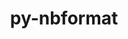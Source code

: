 ---
title: "py-nbformat"
layout: cache
categories: [package, develop-2024-03-24]
meta: {"versions": ["5.4.0", "5.8.0"], "compilers": ["gcc@=11.1.0", "gcc@=11.4.0", "gcc@=7.3.1", "gcc@=9.4.0", "oneapi@=2024.0.0"], "oss": ["amzn2", "ubuntu20.04", "ubuntu22.04"], "platforms": ["linux"], "targets": ["aarch64", "neoverse_n1", "neoverse_v1", "neoverse_v2", "ppc64le", "x86_64_v3"], "stacks": ["aws-isc", "aws-isc-aarch64", "data-vis-sdk", "e4s", "e4s-neoverse-v2", "e4s-neoverse_v1", "e4s-oneapi", "e4s-power", "root"], "num_specs": 22, "num_specs_by_stack": {"root": 22, "aws-isc-aarch64": 2, "aws-isc": 1, "e4s-power": 3, "data-vis-sdk": 2, "e4s-neoverse_v1": 3, "e4s-neoverse-v2": 3, "e4s": 4, "e4s-oneapi": 4}}
spec_details: [{"hash": "jtorwlz27qczao4ujedm2twqvdknlian", "compiler": "gcc@=7.3.1", "versions": ["5.8.0"], "os": "amzn2", "platform": "linux", "target": "aarch64", "variants": ["build_system=python_pip"], "stacks": ["root", "aws-isc-aarch64"], "size": "-", "tarball": "https://binaries.spack.io/releases/develop-2024-03-24/build_cache/linux-amzn2-aarch64/gcc-7.3.1/py-nbformat-5.8.0/linux-amzn2-aarch64-gcc-7.3.1-py-nbformat-5.8.0-jtorwlz27qczao4ujedm2twqvdknlian.spack"}, {"hash": "nmyron5l5i6ogqyh2drmuxk5uf4qoa5g", "compiler": "gcc@=7.3.1", "versions": ["5.8.0"], "os": "amzn2", "platform": "linux", "target": "neoverse_n1", "variants": ["build_system=python_pip"], "stacks": ["root", "aws-isc-aarch64"], "size": "-", "tarball": "https://binaries.spack.io/releases/develop-2024-03-24/build_cache/linux-amzn2-neoverse_n1/gcc-7.3.1/py-nbformat-5.8.0/linux-amzn2-neoverse_n1-gcc-7.3.1-py-nbformat-5.8.0-nmyron5l5i6ogqyh2drmuxk5uf4qoa5g.spack"}, {"hash": "ctcwhbcxig6ephnz7umhcyb4ukuhpnqe", "compiler": "gcc@=7.3.1", "versions": ["5.8.0"], "os": "amzn2", "platform": "linux", "target": "x86_64_v3", "variants": ["build_system=python_pip"], "stacks": ["root", "aws-isc"], "size": "-", "tarball": "https://binaries.spack.io/releases/develop-2024-03-24/build_cache/linux-amzn2-x86_64_v3/gcc-7.3.1/py-nbformat-5.8.0/linux-amzn2-x86_64_v3-gcc-7.3.1-py-nbformat-5.8.0-ctcwhbcxig6ephnz7umhcyb4ukuhpnqe.spack"}, {"hash": "djujm6bs5rbgmulrgc6bps5zunva4qnf", "compiler": "gcc@=9.4.0", "versions": ["5.8.0"], "os": "ubuntu20.04", "platform": "linux", "target": "ppc64le", "variants": ["build_system=python_pip"], "stacks": ["root", "e4s-power"], "size": "-", "tarball": "https://binaries.spack.io/releases/develop-2024-03-24/build_cache/linux-ubuntu20.04-ppc64le/gcc-9.4.0/py-nbformat-5.8.0/linux-ubuntu20.04-ppc64le-gcc-9.4.0-py-nbformat-5.8.0-djujm6bs5rbgmulrgc6bps5zunva4qnf.spack"}, {"hash": "pe7pkiq7sfbxttc3ls6iswheoxxjijty", "compiler": "gcc@=9.4.0", "versions": ["5.8.0"], "os": "ubuntu20.04", "platform": "linux", "target": "ppc64le", "variants": ["build_system=python_pip"], "stacks": ["root", "e4s-power"], "size": "-", "tarball": "https://binaries.spack.io/releases/develop-2024-03-24/build_cache/linux-ubuntu20.04-ppc64le/gcc-9.4.0/py-nbformat-5.8.0/linux-ubuntu20.04-ppc64le-gcc-9.4.0-py-nbformat-5.8.0-pe7pkiq7sfbxttc3ls6iswheoxxjijty.spack"}, {"hash": "6rgy2fvjodkakx5zzf6s5shen3h6vq2h", "compiler": "gcc@=9.4.0", "versions": ["5.8.0"], "os": "ubuntu20.04", "platform": "linux", "target": "ppc64le", "variants": ["build_system=python_pip"], "stacks": ["root", "e4s-power"], "size": "-", "tarball": "https://binaries.spack.io/releases/develop-2024-03-24/build_cache/linux-ubuntu20.04-ppc64le/gcc-9.4.0/py-nbformat-5.8.0/linux-ubuntu20.04-ppc64le-gcc-9.4.0-py-nbformat-5.8.0-6rgy2fvjodkakx5zzf6s5shen3h6vq2h.spack"}, {"hash": "fi4cbqmrmw6vc2qu6rfsnw4rmvqkiemy", "compiler": "gcc@=11.1.0", "versions": ["5.8.0"], "os": "ubuntu20.04", "platform": "linux", "target": "x86_64_v3", "variants": ["build_system=python_pip"], "stacks": ["root", "data-vis-sdk"], "size": "-", "tarball": "https://binaries.spack.io/releases/develop-2024-03-24/build_cache/linux-ubuntu20.04-x86_64_v3/gcc-11.1.0/py-nbformat-5.8.0/linux-ubuntu20.04-x86_64_v3-gcc-11.1.0-py-nbformat-5.8.0-fi4cbqmrmw6vc2qu6rfsnw4rmvqkiemy.spack"}, {"hash": "7nkf6x3cpfa2mgz23yzsk3tupejvbewr", "compiler": "gcc@=11.1.0", "versions": ["5.8.0"], "os": "ubuntu20.04", "platform": "linux", "target": "x86_64_v3", "variants": ["build_system=python_pip"], "stacks": ["root", "data-vis-sdk"], "size": "-", "tarball": "https://binaries.spack.io/releases/develop-2024-03-24/build_cache/linux-ubuntu20.04-x86_64_v3/gcc-11.1.0/py-nbformat-5.8.0/linux-ubuntu20.04-x86_64_v3-gcc-11.1.0-py-nbformat-5.8.0-7nkf6x3cpfa2mgz23yzsk3tupejvbewr.spack"}, {"hash": "okfxl5ifugkdjxylr63fiws5ndtkn4ru", "compiler": "gcc@=11.4.0", "versions": ["5.8.0"], "os": "ubuntu22.04", "platform": "linux", "target": "neoverse_v1", "variants": ["build_system=python_pip"], "stacks": ["e4s-neoverse_v1", "root"], "size": "-", "tarball": "https://binaries.spack.io/releases/develop-2024-03-24/build_cache/linux-ubuntu22.04-neoverse_v1/gcc-11.4.0/py-nbformat-5.8.0/linux-ubuntu22.04-neoverse_v1-gcc-11.4.0-py-nbformat-5.8.0-okfxl5ifugkdjxylr63fiws5ndtkn4ru.spack"}, {"hash": "zhlhwh653y6r6qcssonn7xpqqpsiyo4f", "compiler": "gcc@=11.4.0", "versions": ["5.8.0"], "os": "ubuntu22.04", "platform": "linux", "target": "neoverse_v1", "variants": ["build_system=python_pip"], "stacks": ["e4s-neoverse_v1", "root"], "size": "-", "tarball": "https://binaries.spack.io/releases/develop-2024-03-24/build_cache/linux-ubuntu22.04-neoverse_v1/gcc-11.4.0/py-nbformat-5.8.0/linux-ubuntu22.04-neoverse_v1-gcc-11.4.0-py-nbformat-5.8.0-zhlhwh653y6r6qcssonn7xpqqpsiyo4f.spack"}, {"hash": "chcwqz5robzgefhkip7ao3zwitpuisbj", "compiler": "gcc@=11.4.0", "versions": ["5.8.0"], "os": "ubuntu22.04", "platform": "linux", "target": "neoverse_v1", "variants": ["build_system=python_pip"], "stacks": ["e4s-neoverse_v1", "root"], "size": "-", "tarball": "https://binaries.spack.io/releases/develop-2024-03-24/build_cache/linux-ubuntu22.04-neoverse_v1/gcc-11.4.0/py-nbformat-5.8.0/linux-ubuntu22.04-neoverse_v1-gcc-11.4.0-py-nbformat-5.8.0-chcwqz5robzgefhkip7ao3zwitpuisbj.spack"}, {"hash": "dpkytkllyr2gqtjzi6ouy3665icec37h", "compiler": "gcc@=11.4.0", "versions": ["5.8.0"], "os": "ubuntu22.04", "platform": "linux", "target": "neoverse_v2", "variants": ["build_system=python_pip"], "stacks": ["root", "e4s-neoverse-v2"], "size": "-", "tarball": "https://binaries.spack.io/releases/develop-2024-03-24/build_cache/linux-ubuntu22.04-neoverse_v2/gcc-11.4.0/py-nbformat-5.8.0/linux-ubuntu22.04-neoverse_v2-gcc-11.4.0-py-nbformat-5.8.0-dpkytkllyr2gqtjzi6ouy3665icec37h.spack"}, {"hash": "fr5m2aiio7f2slalqo6rvjw4fbgycct3", "compiler": "gcc@=11.4.0", "versions": ["5.8.0"], "os": "ubuntu22.04", "platform": "linux", "target": "neoverse_v2", "variants": ["build_system=python_pip"], "stacks": ["root", "e4s-neoverse-v2"], "size": "-", "tarball": "https://binaries.spack.io/releases/develop-2024-03-24/build_cache/linux-ubuntu22.04-neoverse_v2/gcc-11.4.0/py-nbformat-5.8.0/linux-ubuntu22.04-neoverse_v2-gcc-11.4.0-py-nbformat-5.8.0-fr5m2aiio7f2slalqo6rvjw4fbgycct3.spack"}, {"hash": "n4vqef522epskirx2ggmanyg35dedlkw", "compiler": "gcc@=11.4.0", "versions": ["5.8.0"], "os": "ubuntu22.04", "platform": "linux", "target": "neoverse_v2", "variants": ["build_system=python_pip"], "stacks": ["root", "e4s-neoverse-v2"], "size": "-", "tarball": "https://binaries.spack.io/releases/develop-2024-03-24/build_cache/linux-ubuntu22.04-neoverse_v2/gcc-11.4.0/py-nbformat-5.8.0/linux-ubuntu22.04-neoverse_v2-gcc-11.4.0-py-nbformat-5.8.0-n4vqef522epskirx2ggmanyg35dedlkw.spack"}, {"hash": "gggl5sdlhye2vo3ihl3je75pssgd6b5c", "compiler": "gcc@=11.4.0", "versions": ["5.8.0"], "os": "ubuntu22.04", "platform": "linux", "target": "x86_64_v3", "variants": ["build_system=python_pip"], "stacks": ["e4s", "root"], "size": "-", "tarball": "https://binaries.spack.io/releases/develop-2024-03-24/build_cache/linux-ubuntu22.04-x86_64_v3/gcc-11.4.0/py-nbformat-5.8.0/linux-ubuntu22.04-x86_64_v3-gcc-11.4.0-py-nbformat-5.8.0-gggl5sdlhye2vo3ihl3je75pssgd6b5c.spack"}, {"hash": "hbdvaxhafw7uc7zuvfhif5ia5v2yxwnl", "compiler": "gcc@=11.4.0", "versions": ["5.8.0"], "os": "ubuntu22.04", "platform": "linux", "target": "x86_64_v3", "variants": ["build_system=python_pip"], "stacks": ["e4s", "root"], "size": "-", "tarball": "https://binaries.spack.io/releases/develop-2024-03-24/build_cache/linux-ubuntu22.04-x86_64_v3/gcc-11.4.0/py-nbformat-5.8.0/linux-ubuntu22.04-x86_64_v3-gcc-11.4.0-py-nbformat-5.8.0-hbdvaxhafw7uc7zuvfhif5ia5v2yxwnl.spack"}, {"hash": "bsulva5wfs2pnmsq2hlaizylumfte5ro", "compiler": "gcc@=11.4.0", "versions": ["5.8.0"], "os": "ubuntu22.04", "platform": "linux", "target": "x86_64_v3", "variants": ["build_system=python_pip"], "stacks": ["e4s", "root"], "size": "-", "tarball": "https://binaries.spack.io/releases/develop-2024-03-24/build_cache/linux-ubuntu22.04-x86_64_v3/gcc-11.4.0/py-nbformat-5.8.0/linux-ubuntu22.04-x86_64_v3-gcc-11.4.0-py-nbformat-5.8.0-bsulva5wfs2pnmsq2hlaizylumfte5ro.spack"}, {"hash": "yu3pb4ecjh6p5fwhtmngp3pqy7s64u4x", "compiler": "gcc@=11.4.0", "versions": ["5.8.0"], "os": "ubuntu22.04", "platform": "linux", "target": "x86_64_v3", "variants": ["build_system=python_pip"], "stacks": ["e4s", "root"], "size": "-", "tarball": "https://binaries.spack.io/releases/develop-2024-03-24/build_cache/linux-ubuntu22.04-x86_64_v3/gcc-11.4.0/py-nbformat-5.8.0/linux-ubuntu22.04-x86_64_v3-gcc-11.4.0-py-nbformat-5.8.0-yu3pb4ecjh6p5fwhtmngp3pqy7s64u4x.spack"}, {"hash": "cfpryfncxykqhbsnmyffbqs65b4pzztu", "compiler": "oneapi@=2024.0.0", "versions": ["5.8.0"], "os": "ubuntu22.04", "platform": "linux", "target": "x86_64_v3", "variants": ["build_system=python_pip"], "stacks": ["root", "e4s-oneapi"], "size": "-", "tarball": "https://binaries.spack.io/releases/develop-2024-03-24/build_cache/linux-ubuntu22.04-x86_64_v3/oneapi-2024.0.0/py-nbformat-5.8.0/linux-ubuntu22.04-x86_64_v3-oneapi-2024.0.0-py-nbformat-5.8.0-cfpryfncxykqhbsnmyffbqs65b4pzztu.spack"}, {"hash": "bw3q7wsrackox26zhnzvhrtfx56rj64v", "compiler": "oneapi@=2024.0.0", "versions": ["5.8.0"], "os": "ubuntu22.04", "platform": "linux", "target": "x86_64_v3", "variants": ["build_system=python_pip"], "stacks": ["root", "e4s-oneapi"], "size": "-", "tarball": "https://binaries.spack.io/releases/develop-2024-03-24/build_cache/linux-ubuntu22.04-x86_64_v3/oneapi-2024.0.0/py-nbformat-5.8.0/linux-ubuntu22.04-x86_64_v3-oneapi-2024.0.0-py-nbformat-5.8.0-bw3q7wsrackox26zhnzvhrtfx56rj64v.spack"}, {"hash": "gq46pxikxhsocjg5yuh2adpht3a6eddt", "compiler": "oneapi@=2024.0.0", "versions": ["5.8.0"], "os": "ubuntu22.04", "platform": "linux", "target": "x86_64_v3", "variants": ["build_system=python_pip"], "stacks": ["root", "e4s-oneapi"], "size": "-", "tarball": "https://binaries.spack.io/releases/develop-2024-03-24/build_cache/linux-ubuntu22.04-x86_64_v3/oneapi-2024.0.0/py-nbformat-5.8.0/linux-ubuntu22.04-x86_64_v3-oneapi-2024.0.0-py-nbformat-5.8.0-gq46pxikxhsocjg5yuh2adpht3a6eddt.spack"}, {"hash": "f7zmdonilho7jemzvnmi7wre6r2n6h2i", "compiler": "oneapi@=2024.0.0", "versions": ["5.4.0"], "os": "ubuntu22.04", "platform": "linux", "target": "x86_64_v3", "variants": ["build_system=python_pip"], "stacks": ["root", "e4s-oneapi"], "size": "-", "tarball": "https://binaries.spack.io/releases/develop-2024-03-24/build_cache/linux-ubuntu22.04-x86_64_v3/oneapi-2024.0.0/py-nbformat-5.4.0/linux-ubuntu22.04-x86_64_v3-oneapi-2024.0.0-py-nbformat-5.4.0-f7zmdonilho7jemzvnmi7wre6r2n6h2i.spack"}]
---